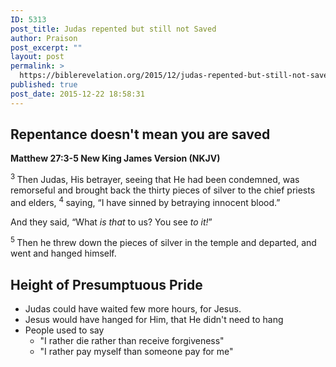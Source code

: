 ```yaml
---
ID: 5313
post_title: Judas repented but still not Saved
author: Praison
post_excerpt: ""
layout: post
permalink: >
  https://biblerevelation.org/2015/12/judas-repented-but-still-not-saved/
published: true
post_date: 2015-12-22 18:58:31
---
```

<h2><strong>Repentance doesn't mean you are saved</strong></h2>
<strong><span class="passage-display-bcv">Matthew 27:3-5
</span><span class="passage-display-version">New King James Version (NKJV)</span></strong>

<span class="text Matt-27-3"><sup class="versenum">3 </sup>Then Judas, His betrayer, seeing that He had been condemned, was remorseful and brought back the thirty pieces of silver to the chief priests and elders, </span><span id="en-NKJV-24134" class="text Matt-27-4"><sup class="versenum">4 </sup>saying, “I have sinned by betraying innocent blood.”</span>

<span class="text Matt-27-4">And they said, “What <i>is that</i> to us? You see <i>to it!</i>”</span>

<span id="en-NKJV-24135" class="text Matt-27-5"><sup class="versenum">5 </sup>Then he threw down the pieces of silver in the temple and departed, and went and hanged himself.</span>
<h2><strong>Height of Presumptuous Pride</strong></h2>
<ul>
	<li>Judas could have waited few more hours, for Jesus.</li>
	<li>Jesus would have hanged for Him, that He didn't need to hang</li>
	<li>People used to say
<ul>
	<li>"I rather die rather than receive forgiveness"</li>
	<li>"I rather pay myself than someone pay for me"</li>
</ul>
</li>
</ul>